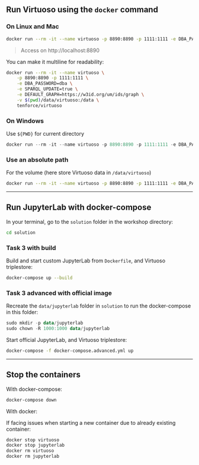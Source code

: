 ## Run Virtuoso using the `docker` command

### On Linux and Mac

```bash
docker run --rm -it --name virtuoso -p 8890:8890 -p 1111:1111 -e DBA_PASSWORD=dba -e SPARQL_UPDATE=true -e DEFAULT_GRAPH=https://w3id.org/um/ids/graph -v $(pwd)/data/virtuoso:/data tenforce/virtuoso
```

> Access on http://localhost:8890

You can make it multiline for readability:

```bash
docker run --rm -it --name virtuoso \
    -p 8890:8890 -p 1111:1111 \
    -e DBA_PASSWORD=dba \
    -e SPARQL_UPDATE=true \
    -e DEFAULT_GRAPH=https://w3id.org/um/ids/graph \
    -v $(pwd)/data/virtuoso:/data \
    tenforce/virtuoso
```

### On Windows

Use `${PWD}` for current directory

```powershell
docker run --rm -it --name virtuoso -p 8890:8890 -p 1111:1111 -e DBA_PASSWORD=dba -e SPARQL_UPDATE=true -e DEFAULT_GRAPH=https://w3id.org/um/ids/graph -v ${PWD}/data/virtuoso:/data tenforce/virtuoso
```

### Use an absolute path

For the volume (here store Virtuoso data in `/data/virtuoso`)

```bash
docker run --rm -it --name virtuoso -p 8890:8890 -p 1111:1111 -e DBA_PASSWORD=dba -e SPARQL_UPDATE=true -e DEFAULT_GRAPH=https://w3id.org/um/ids/graph -v /data/virtuoso:/data tenforce/virtuoso
```

---

## Run JupyterLab with docker-compose

In your terminal, go to the `solution` folder in the workshop directory:

```bash
cd solution
```

### Task 3 with build

Build and start custom JupyterLab from `Dockerfile`, and Virtuoso triplestore:

```bash
docker-compose up --build
```

### Task 3 advanced with official image

Recreate the `data/jupyterlab` folder in `solution` to run the docker-compose in this folder:

```powershell
sudo mkdir -p data/jupyterlab
sudo chown -R 1000:1000 data/jupyterlab
```

Start official JupyterLab, and Virtuoso triplestore:

```bash
docker-compose -f docker-compose.advanced.yml up
```

---

## Stop the containers

With docker-compose:

```bash
docker-compose down
```

With docker:

If facing issues when starting a new container due to already existing container:

```bash
docker stop virtuoso
docker stop jupyterlab
docker rm virtuoso
docker rm jupyterlab
```

